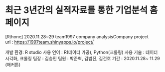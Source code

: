 
<!-- README.md is generated from README.Rmd. Please edit that file -->

# 최근 3년간의 실적자료를 통한 기업분석 홈페이지

[Rthone] 2020.11.28~29
team1997 company analysisCompany project <br>
url : https://1997team.shinyapps.io/project/


개발 환경: R studio
사용 언어 : R(데이터 가공), Python(크롤링)
사용 기술 : 데이터 시각화, 크롤링
팀장 : 김승민
팀원 : 박준혁, 김범진, 김건호
기간 : 2020.11.28~ 11.29 (해커톤)

